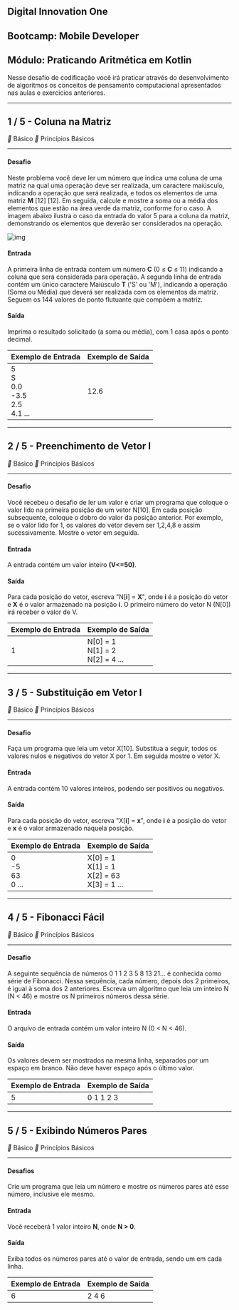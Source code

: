 ## Digital Innovation One

## Bootcamp: Mobile Developer

## Módulo: Praticando Aritmética em Kotlin

Nesse desafio de codificação você irá praticar através do desenvolvimento de algoritmos os conceitos de pensamento computacional apresentados nas aulas e exercícios anteriores.

------

## 1 / 5 - Coluna na Matriz

** Básico	** Princípios Básicos

------

#### Desafio

Neste problema você deve ler um número que indica uma coluna de uma matriz na qual uma operação deve ser realizada, um caractere maiúsculo, indicando a operação que será realizada, e todos os elementos de uma matriz **M** [12] [12]. Em seguida, calcule e mostre a soma ou a média dos elementos que estão na área verde da matriz, conforme for o caso. A imagem abaixo ilustra o caso da entrada do valor 5 para a coluna da matriz, demonstrando os elementos que deverão ser considerados na operação.

![img](https://resources.urionlinejudge.com.br/gallery/images/problems/UOJ_1182.png)

#### Entrada

A primeira linha de entrada contem um número **C** (0 ≤ **C** ≤ 11) indicando a coluna que será considerada para operação. A segunda linha de entrada contém um único caractere Maiúsculo **T** ('S' ou 'M'), indicando a operação (Soma ou Média) que deverá ser realizada com os elementos da matriz. Seguem os 144 valores de ponto flutuante que compõem a matriz.

#### Saída

Imprima o resultado solicitado (a soma ou média), com 1 casa após o ponto decimal.

| Exemplo de Entrada                                     | Exemplo de Saída |
| ------------------------------------------------------ | ---------------- |
| 5 <br />S <br />0.0 <br />-3.5 <br />2.5 <br />4.1 ... | 12.6             |



------

## 2 / 5 - Preenchimento de Vetor I

** Básico	** Princípios Básicos

------

#### Desafio

Você recebeu o desafio de ler um valor e criar um programa que coloque o valor lido na primeira posição de um vetor N[10]. Em cada posição subsequente, coloque o dobro do valor da posição anterior. Por exemplo, se o valor lido for 1, os valores do vetor devem ser 1,2,4,8 e assim sucessivamente. Mostre o vetor em seguida.

#### Entrada

A entrada contém um valor inteiro **(V<=50)**.

#### Saída

Para cada posição do vetor, escreva "N[**i**] = **X**", onde **i** é a posição do vetor e **X** é o valor armazenado na posição **i**. O primeiro número do vetor N (N[0]) irá receber o valor de V.

 

| Exemplo de Entrada | Exemplo de Saída                           |
| ------------------ | ------------------------------------------ |
| 1                  | N[0] = 1 <br />N[1] = 2 <br />N[2] = 4 ... |



------

## 3 / 5 - Substituição em Vetor I

** Básico	** Princípios Básicos

------

#### Desafio

Faça um programa que leia um vetor X[10]. Substitua a seguir, todos os valores nulos e negativos do vetor X por 1. Em seguida mostre o vetor X.

#### Entrada

A entrada contém 10 valores inteiros, podendo ser positivos ou negativos.

#### Saída

Para cada posição do vetor, escreva "X[**i**] = **x**", onde **i** é a posição do vetor e **x** é o valor armazenado naquela posição.

| Exemplo de Entrada              | Exemplo de Saída                                           |
| ------------------------------- | ---------------------------------------------------------- |
| 0 <br />-5 <br />63 <br />0 ... | X[0] = 1 <br />X[1] = 1 <br />X[2] = 63 <br />X[3] = 1 ... |



------

## 4 / 5 - Fibonacci Fácil

** Básico	** Princípios Básicos

------

#### Desafio

A seguinte sequência de números 0 1 1 2 3 5 8 13 21... é conhecida como série de Fibonacci. Nessa sequência, cada número, depois dos 2 primeiros, é igual à soma dos 2 anteriores. Escreva um algoritmo que leia um inteiro N (N < 46) e mostre os N primeiros números dessa série.

#### Entrada

O arquivo de entrada contém um valor inteiro N (0 < N < 46).

#### Saída

Os valores devem ser mostrados na mesma linha, separados por um espaço em branco. Não deve haver espaço após o último valor.

| Exemplo de Entrada | Exemplo de Saída |
| ------------------ | ---------------- |
| 5                  | 0 1 1 2 3        |



------

## 5 / 5 - Exibindo Números Pares

** Básico	** Princípios Básicos

------

#### Desafios

Crie um programa que leia um número e mostre os números pares até esse número, inclusive ele mesmo.

#### Entrada

Você receberá 1 valor inteiro **N**, onde **N > 0**.

#### Saída

Exiba todos os números pares até o valor de entrada, sendo um em cada linha. 

| Exemplo de Entrada | Exemplo de Saída |
| ------------------ | ---------------- |
| 6                  | 2 4 6            |

